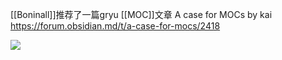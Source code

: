 [[Boninall]]推荐了一篇gryu [[MOC]]文章
A case for MOCs by kai
https://forum.obsidian.md/t/a-case-for-mocs/2418

![](https://gitee.com/cyddgi/picture-store/raw/master/img/20200914100429.png)
